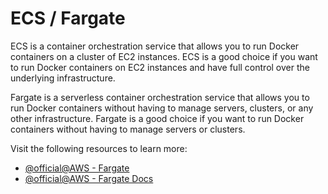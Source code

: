 # ECS / Fargate

ECS is a container orchestration service that allows you to run Docker containers on a cluster of EC2 instances. ECS is a good choice if you want to run Docker containers on EC2 instances and have full control over the underlying infrastructure.

Fargate is a serverless container orchestration service that allows you to run Docker containers without having to manage servers, clusters, or any other infrastructure. Fargate is a good choice if you want to run Docker containers without having to manage servers or clusters.

Visit the following resources to learn more:

- [@official@AWS - Fargate](https://aws.amazon.com/fargate/)
- [@official@AWS - Fargate Docs](https://docs.aws.amazon.com/AmazonECS/latest/developerguide/AWS_Fargate.html)

